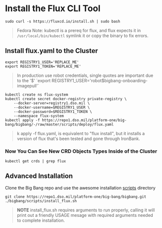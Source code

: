 # Install the Flux CLI Tool

```shell
sudo curl -s https://fluxcd.io/install.sh | sudo bash
```

> Fedora Note: kubectl is a prereq for flux, and flux expects it in `/usr/local/bin/kubectl` symlink it or copy the binary to fix errors.

## Install flux.yaml to the Cluster

```shell
export REGISTRY1_USER='REPLACE_ME'
export REGISTRY1_TOKEN='REPLACE_ME'
```

> In production use robot credentials, single quotes are important due to the '$'  
`export REGISTRY1_USER='robot$bigbang-onboarding-imagepull'`

```shell
kubectl create ns flux-system
kubectl create secret docker-registry private-registry \
    --docker-server=registry1.dso.mil \
    --docker-username=$REGISTRY1_USER \
    --docker-password=$REGISTRY1_TOKEN \
    --namespace flux-system
kubectl apply -f https://repo1.dso.mil/platform-one/big-bang/bigbang/-/raw/master/scripts/deploy/flux.yaml
```

> k apply -f flux.yaml, is equivalent to "flux install", but it installs a version of flux that's been tested and gone through IronBank.

### Now You Can See New CRD Objects Types Inside of the Cluster

```shell
kubectl get crds | grep flux
```

## Advanced Installation

Clone the Big Bang repo and use the awesome installation [scripts](https://repo1.dso.mil/platform-one/big-bang/bigbang/-/tree/master/scripts) directory

```shell
git clone https://repo1.dso.mil/platform-one/big-bang/bigbang.git
./bigbang/scripts/install_flux.sh
```

> **NOTE** install_flux.sh requires arguments to run properly, calling it will print out a friendly USAGE mesage with required arguments needed to complete installation.
